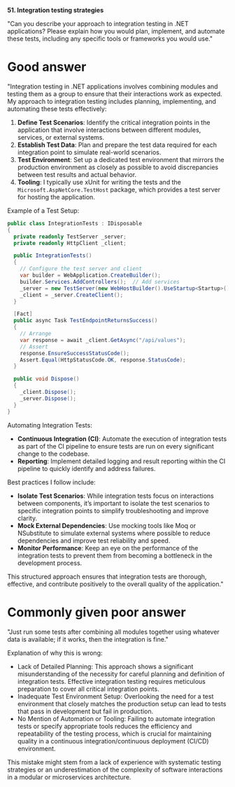 **51. Integration testing strategies**

"Can you describe your approach to integration testing in .NET applications? Please explain how you would plan, implement, and automate these tests, including any specific tools or frameworks you would use."

# Good answer

"Integration testing in .NET applications involves combining modules and testing them as a group to ensure that their interactions work as expected. My approach to integration testing includes planning, implementing, and automating these tests effectively:
1.	**Define Test Scenarios**: Identify the critical integration points in the application that involve interactions between different modules, services, or external systems.
2.	**Establish Test Data**: Plan and prepare the test data required for each integration point to simulate real-world scenarios.
3.	**Test Environment**: Set up a dedicated test environment that mirrors the production environment as closely as possible to avoid discrepancies between test results and actual behavior.
4.	**Tooling**: I typically use xUnit for writing the tests and the `Microsoft.AspNetCore.TestHost` package, which provides a test server for hosting the application.

Example of a Test Setup:
```cs
public class IntegrationTests : IDisposable
{
  private readonly TestServer _server;
  private readonly HttpClient _client;

  public IntegrationTests()
  {
    // Configure the test server and client
    var builder = WebApplication.CreateBuilder();
    builder.Services.AddControllers();  // Add services
    _server = new TestServer(new WebHostBuilder().UseStartup<Startup>());
    _client = _server.CreateClient();
  }

  [Fact]
  public async Task TestEndpointReturnsSuccess()
  {
    // Arrange
    var response = await _client.GetAsync("/api/values");
    // Assert
    response.EnsureSuccessStatusCode();
    Assert.Equal(HttpStatusCode.OK, response.StatusCode);
  }

  public void Dispose()
  {
    _client.Dispose();
    _server.Dispose();
  }
}
```

Automating Integration Tests:
- **Continuous Integration (CI)**: Automate the execution of integration tests as part of the CI pipeline to ensure tests are run on every significant change to the codebase.
- **Reporting**: Implement detailed logging and result reporting within the CI pipeline to quickly identify and address failures.

Best practices I follow include:
- **Isolate Test Scenarios**: While integration tests focus on interactions between components, it’s important to isolate the test scenarios to specific integration points to simplify troubleshooting and improve clarity.
- **Mock External Dependencies**: Use mocking tools like Moq or NSubstitute to simulate external systems where possible to reduce dependencies and improve test reliability and speed.
- **Monitor Performance**: Keep an eye on the performance of the integration tests to prevent them from becoming a bottleneck in the development process.

This structured approach ensures that integration tests are thorough, effective, and contribute positively to the overall quality of the application."

# Commonly given poor answer

"Just run some tests after combining all modules together using whatever data is available; if it works, then the integration is fine."

Explanation of why this is wrong:
- Lack of Detailed Planning: This approach shows a significant misunderstanding of the necessity for careful planning and definition of integration tests. Effective integration testing requires meticulous preparation to cover all critical integration points.
- Inadequate Test Environment Setup: Overlooking the need for a test environment that closely matches the production setup can lead to tests that pass in development but fail in production.
- No Mention of Automation or Tooling: Failing to automate integration tests or specify appropriate tools reduces the efficiency and repeatability of the testing process, which is crucial for maintaining quality in a continuous integration/continuous deployment (CI/CD) environment.

This mistake might stem from a lack of experience with systematic testing strategies or an underestimation of the complexity of software interactions in a modular or microservices architecture.
